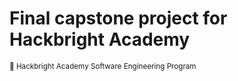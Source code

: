 # Final capstone project for Hackbright Academy

<sup>:apple: Hackbright Academy Software Engineering Program</sup>

<!-- This will be a web app that allows a user to search for nearby national
parks based on ecological or geographical features. i.e. prairies, caves, 
mountains, waterfalls, dunes. The user will be able to create a list of
favorite parks that they can refer to in the future.-->


<!-- Future features may include a compare feature for parks. The base will
search by state, with hopes to include a search feature based on zipcode,
location, and/or a radius. -->
